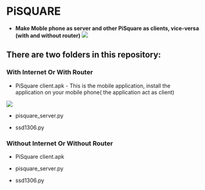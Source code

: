 # PiSQUARE
* **Make Moble phone as server and other PiSquare as clients, vice-versa (with and without  router)**
    <img src = "https://github.com/sbcshop/PiSquare/blob/main/images/gif3.gif" />
    
## There are two folders in this repository:

### With Internet Or With Router
   * PiSquare client.apk - This is the mobile application, install the application on your mobile phone( the application act as client)
   <img src = "https://github.com/sbcshop/PiSquare/blob/main/images/app.jpg" />

   * pisquare_server.py

   * ssd1306.py


### Without Internet Or Without Router
   * PiSquare client.apk

   * pisquare_server.py

   * ssd1306.py
